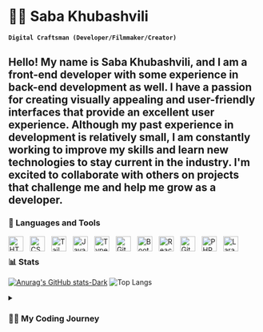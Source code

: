 # 🧝‍♂️ Saba Khubashvili

**`Digital Craftsman (Developer/Filmmaker/Creator)`**



Hello! My name is Saba Khubashvili, and I am a front-end developer with some experience in back-end development as well. I have a passion for creating visually appealing and user-friendly interfaces that provide an excellent user experience. Although my past experience in development is relatively small, I am constantly working to improve my skills and learn new technologies to stay current in the industry. I'm excited to collaborate with others on projects that challenge me and help me grow as a developer.
---

### 🧰 Languages and Tools

<img align="left" alt="HTML" width="30px" style="padding-right:10px;" src="https://cdn.jsdelivr.net/gh/devicons/devicon/icons/html5/html5-plain.svg" />
<img align="left" alt="CSS" width="30px" style="padding-right:10px;" src="https://cdn.jsdelivr.net/gh/devicons/devicon/icons/css3/css3-plain.svg" />
<img align="left" alt="Tailwind" width="30px" style="padding-right:10px;" src="https://cdn.cdnlogo.com/logos/t/58/tailwind-css.svg" />
<img align="left" alt="JavaScript" width="30px" style="padding-right:10px;" src="https://cdn.jsdelivr.net/gh/devicons/devicon/icons/javascript/javascript-plain.svg" />
<img align="left" alt="TypeScript" width="30px" style="padding-right:10px;" src="https://cdn.jsdelivr.net/gh/devicons/devicon/icons/typescript/typescript-plain.svg" />
<img align="left" alt="Git" width="30px" style="padding-right:10px;" src="https://cdn.jsdelivr.net/gh/devicons/devicon/icons/git/git-original.svg" />
<img align="left" alt="Bootstrap" width="30px" style="padding-right:10px;" src="https://cdn.jsdelivr.net/gh/devicons/devicon/icons/bootstrap/bootstrap-original.svg" />
<img align="left" alt="React" width="30px" style="padding-right:10px;" src="https://cdn.jsdelivr.net/gh/devicons/devicon/icons/react/react-original.svg" />
<img align="left" alt="GitHub" width="30px" style="padding-right:10px;" src="https://cdn.jsdelivr.net/gh/devicons/devicon/icons/github/github-original.svg" />
<img align="left" alt="PHP" width="30px" style="padding-right:10px;" src="https://cdn.jsdelivr.net/gh/devicons/devicon/icons/php/php-original.svg" />
<img align="left" alt="Laravel" width="30px" style="padding-right:10px;" src="https://cdnjs.cloudflare.com/ajax/libs/simple-icons/3.2.0/laravel.svg" />

<br />

### 📊 Stats

[![Anurag's GitHub stats-Dark](https://github-readme-stats.vercel.app/api?username=SabaKhubashvili&show_icons=true&theme=dark#gh-dark-mode-only)](https://github.com/anuraghazra/github-readme-stats#gh-dark-mode-only)
![Top Langs](https://github-readme-stats.vercel.app/api/top-langs/?username=SabaKhubashvili&hide_progress=true&card_width=470px)

<details>
 <summary><h3>👨‍💻 My Coding Journey</h3></summary>
 
Greetings! My name is Saba Khubashvili, and I am a front-end developer with experience in both front-end and back-end development. My journey into the world of web development began three years ago when I enrolled in a web development program at Ug Limes. During this program, I gained a solid foundation in web development concepts and learned the basics of HTML, CSS, and JavaScript.

Since then, I have been continuously learning and honing my skills, taking on various web development projects to gain practical experience. I have now progressed to the point where I'm creating personal websites and working as a freelancer.

I specialize in creating visually appealing and user-friendly interfaces, using my knowledge of React,Typescript,Tailwind to build responsive, interactive, and intuitive websites. I enjoy working on projects that challenge me and allow me to learn new technologies and techniques.

Apart from web development, I am also interested in UI/UX design and am always looking to improve my design skills. I believe that good design is essential to creating great user experiences and strive to incorporate best design practices in all of my projects.

Thank you for taking the time to visit my GitHub portfolio. If you have any questions or would like to discuss potential projects or collaborations, please feel free to get in touch with me.
  
 [Linkedin]: https://www.linkedin.com/in/საბა-ხუბაშვილი-b08910223/
  
 
 Gmail: khubashvili.saba12@gmail.com
  
  

